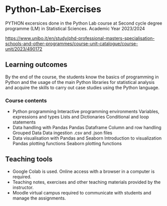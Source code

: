 # Python-Lab-Exercises

PYTHON excersices done in the Python Lab course at Second cycle degree programme (LM) in Statistical Sciences. Academic Year 2023/2024

https://www.unibo.it/en/study/phd-professional-masters-specialisation-schools-and-other-programmes/course-unit-catalogue/course-unit/2023/490172


## Learning outcomes
By the end of the course, the students know the basics of programming in Python and the usage of the main Python libraries for statistical analysis and acquire the skills to carry out case studies using the Python language.

### Course contents
- Python programming
  Interactive programming environments
  Variables, expressions and types
  Lists and Dictionaries
  Conditional and loop statements
- Data handling with Pandas
  Pandas Dataframe
  Column and row handling
  Grouped Data
  Data ingestion .csv and .json files
- Data visualisation with Pandas and Seaborn
  Introduction to visualization
  Pandas plotting functions
  Seaborn plotting functions


## Teaching tools
- Google Colab is used. Online access with a browser in a computer is required.
- Teaching notes, exercises and other teaching materials provided by the instructor.
- Moodle virtual campus required to communicate with students and manage the assignments.
